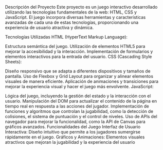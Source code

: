 Descripción del Proyecto
Este proyecto es un juego interactivo desarrollado utilizando las tecnologías fundamentales de la web: HTML, CSS y JavaScript. El juego incorpora diversas herramientas y características avanzadas de cada una de estas tecnologías, proporcionando una experiencia de usuario atractiva y dinámica.

Tecnologías Utilizadas
HTML (HyperText Markup Language):

Estructura semántica del juego.
Utilización de elementos HTML5 para mejorar la accesibilidad y la interacción.
Implementación de formularios y elementos interactivos para la entrada del usuario.
CSS (Cascading Style Sheets):

Diseño responsivo que se adapta a diferentes dispositivos y tamaños de pantalla.
Uso de Flexbox y Grid Layout para organizar y alinear elementos visuales de manera eficiente.
Aplicación de animaciones y transiciones para mejorar la experiencia visual y hacer el juego más envolvente.
JavaScript:

Lógica del juego, incluyendo la gestión del estado y la interacción con el usuario.
Manipulación del DOM para actualizar el contenido de la página en tiempo real en respuesta a las acciones del jugador.
Implementación de funciones y algoritmos que controlan la jugabilidad, como la detección de colisiones, el sistema de puntuación y el control de niveles.
Uso de APIs del navegador para mejorar la funcionalidad, como la API de Canvas para gráficos avanzados.
Funcionalidades del Juego
Interfaz de Usuario Interactiva: Diseño intuitivo que permite a los jugadores sumergirse rápidamente en el juego.
Gráficos y Animaciones: Elementos visuales atractivos que mejoran la jugabilidad y la experiencia del usuario
